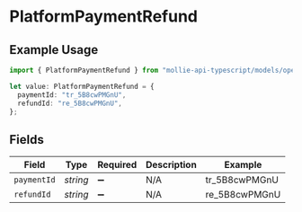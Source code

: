# PlatformPaymentRefund

## Example Usage

```typescript
import { PlatformPaymentRefund } from "mollie-api-typescript/models/operations";

let value: PlatformPaymentRefund = {
  paymentId: "tr_5B8cwPMGnU",
  refundId: "re_5B8cwPMGnU",
};
```

## Fields

| Field              | Type               | Required           | Description        | Example            |
| ------------------ | ------------------ | ------------------ | ------------------ | ------------------ |
| `paymentId`        | *string*           | :heavy_minus_sign: | N/A                | tr_5B8cwPMGnU      |
| `refundId`         | *string*           | :heavy_minus_sign: | N/A                | re_5B8cwPMGnU      |